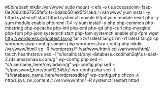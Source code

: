 #!/bin/bash
mkdir /var/www/
sudo mount -t efs -o tls,accesspoint=fsap-0e20904b27655fef3 fs-0dabb501e95f31abd:/ /var/www/
yum install -y httpd 
systemctl start httpd
systemctl enable httpd
yum module reset php -y
yum module enable php:remi-7.4 -y
yum install -y php php-common php-mbstring php-opcache php-intl php-xml php-gd php-curl php-mysqlnd php-fpm php-json
systemctl start php-fpm
systemctl enable php-fpm
wget http://wordpress.org/latest.tar.gz
tar xzvf latest.tar.gz
rm -rf latest.tar.gz
cp wordpress/wp-config-sample.php wordpress/wp-config.php
mkdir /var/www/html/
cp -R /wordpress/* /var/www/html/
cd /var/www/html/
touch healthstatus
sed -i "s/localhost/onyi-database.cxddihah2qtf.us-east-2.rds.amazonaws.com/g" wp-config.php 
sed -i "s/username_here/onyiadmin/g" wp-config.php 
sed -i "s/password_here/onyi12345/g" wp-config.php 
sed -i "s/database_name_here/wordpressdb/g" wp-config.php 
chcon -t httpd_sys_rw_content_t /var/www/html/ -R
systemctl restart httpd









